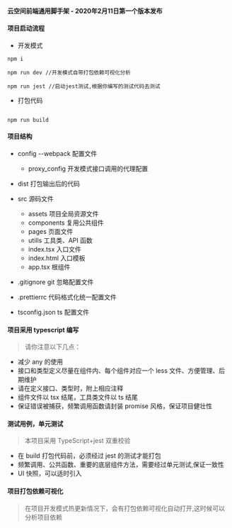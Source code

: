 #### 云空间前端通用脚手架 - 2020年2月11日第一个版本发布

#### 项目启动流程

- 开发模式

```
npm i

npm run dev //开发模式自带打包依赖可视化分析

npm run jest //启动jest测试,根据你编写的测试代码去测试
```

- 打包代码

```

npm run build

```

#### 项目结构

- config --webpack 配置文件
  - proxy_config 开发模式接口调用的代理配置
- dist 打包输出后的代码

- src 源码文件

  - assets 项目全局资源文件
  - components 复用公共组件
  - pages 页面文件
  - utills 工具类、API 函数
  - index.tsx 入口文件
  - index.html 入口模板
  - app.tsx 根组件

- .gitignore git 忽略配置文件

- .prettierrc 代码格式化统一配置文件

- tsconfig.json ts 配置文件

#### 项目采用 typescript 编写

> 请你注意以下几点：

- 减少 any 的使用
- 接口和类型定义尽量在组件内、每个组件对应一个 less 文件、方便管理、后期维护
- 请在定义接口、类型时，附上相应注释
- 组件文件以 tsx 结尾，工具类文件以 ts 结尾
- 保证错误被捕获，频繁调用函数请封装 promise 风格，保证项目健壮性

#### 测试用例，单元测试

> 本项目采用 TypeScript+jest 双重校验

- 在 build 打包代码前，必须经过 jest 的测试才能打包
- 频繁调用、公共函数、重要的底层组件方法，需要经过单元测试,保证一致性
-  UI 快照，可以适时引入

#### 项目打包依赖可视化

> 在项目开发模式热更新情况下，会有打包依赖可视化自动打开,这时候可以分析项目依赖

